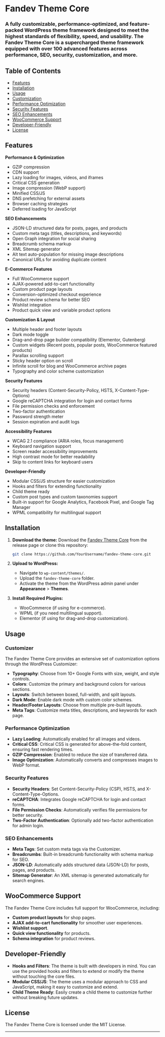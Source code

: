 # Fandev Theme Core

### A fully customizable, performance-optimized, and feature-packed WordPress theme framework designed to meet the highest standards of flexibility, speed, and usability. The Fandev Theme Core is a supercharged theme framework equipped with over 100 advanced features across performance, SEO, security, customization, and more.

## Table of Contents
- [Features](#features)
- [Installation](#installation)
- [Usage](#usage)
- [Customization](#customization)
- [Performance Optimization](#performance-optimization)
- [Security Features](#security-features)
- [SEO Enhancements](#seo-enhancements)
- [WooCommerce Support](#woocommerce-support)
- [Developer-Friendly](#developer-friendly)
- [License](#license)

## Features

**Performance & Optimization**
- GZIP compression
- CDN support
- Lazy loading for images, videos, and iframes
- Critical CSS generation
- Image compression (WebP support)
- Minified CSS/JS
- DNS prefetching for external assets
- Browser caching strategies
- Deferred loading for JavaScript

**SEO Enhancements**
- JSON-LD structured data for posts, pages, and products
- Custom meta tags (titles, descriptions, and keywords)
- Open Graph integration for social sharing
- Breadcrumb schema markup
- XML Sitemap generator
- Alt text auto-population for missing image descriptions
- Canonical URLs for avoiding duplicate content

**E-Commerce Features**
- Full WooCommerce support
- AJAX-powered add-to-cart functionality
- Custom product page layouts
- Conversion-optimized checkout experience
- Product review schema for better SEO
- Wishlist integration
- Product quick view and variable product options

**Customization & Layout**
- Multiple header and footer layouts
- Dark mode toggle
- Drag-and-drop page builder compatibility (Elementor, Gutenberg)
- Custom widgets (Recent posts, popular posts, WooCommerce featured products)
- Parallax scrolling support
- Sticky header option on scroll
- Infinite scroll for blog and WooCommerce archive pages
- Typography and color scheme customization

**Security Features**
- Security headers (Content-Security-Policy, HSTS, X-Content-Type-Options)
- Google reCAPTCHA integration for login and contact forms
- File permission checks and enforcement
- Two-factor authentication
- Password strength meter
- Session expiration and audit logs

**Accessibility Features**
- WCAG 2.1 compliance (ARIA roles, focus management)
- Keyboard navigation support
- Screen reader accessibility improvements
- High contrast mode for better readability
- Skip to content links for keyboard users

**Developer-Friendly**
- Modular CSS/JS structure for easier customization
- Hooks and filters for extending functionality
- Child theme ready
- Custom post types and custom taxonomies support
- Built-in support for Google Analytics, Facebook Pixel, and Google Tag Manager
- WPML compatibility for multilingual support

## Installation

1. **Download the theme:**
   Download the [Fandev Theme Core](#) from the release page or clone this repository:
   ```bash
   git clone https://github.com/YourUsername/fandev-theme-core.git
   ```

2. **Upload to WordPress:**
   - Navigate to `wp-content/themes/`.
   - Upload the `fandev-theme-core` folder.
   - Activate the theme from the WordPress admin panel under **Appearance** > **Themes**.

3. **Install Required Plugins:**
   - WooCommerce (if using for e-commerce).
   - WPML (if you need multilingual support).
   - Elementor (if using for drag-and-drop customization).

## Usage

### Customizer
The Fandev Theme Core provides an extensive set of customization options through the WordPress Customizer:
- **Typography**: Choose from 10+ Google Fonts with size, weight, and style controls.
- **Colors**: Customize the primary and background colors for various sections.
- **Layouts**: Switch between boxed, full-width, and split layouts.
- **Dark Mode**: Enable dark mode with custom color schemes.
- **Header/Footer Layouts**: Choose from multiple pre-built layouts.
- **Meta Tags**: Customize meta titles, descriptions, and keywords for each page.

### Performance Optimization
- **Lazy Loading**: Automatically enabled for all images and videos.
- **Critical CSS**: Critical CSS is generated for above-the-fold content, ensuring fast rendering times.
- **GZIP Compression**: Enabled to reduce the size of transferred data.
- **Image Optimization**: Automatically converts and compresses images to WebP format.

### Security Features
- **Security Headers**: Set Content-Security-Policy (CSP), HSTS, and X-Content-Type-Options.
- **reCAPTCHA**: Integrates Google reCAPTCHA for login and contact forms.
- **File Permission Checks**: Automatically verifies file permissions for better security.
- **Two-Factor Authentication**: Optionally add two-factor authentication for admin login.

### SEO Enhancements
- **Meta Tags**: Set custom meta tags via the Customizer.
- **Breadcrumbs**: Built-in breadcrumb functionality with schema markup for SEO.
- **JSON-LD**: Automatically adds structured data (JSON-LD) for posts, pages, and products.
- **Sitemap Generator**: An XML sitemap is generated automatically for search engines.

## WooCommerce Support
The Fandev Theme Core includes full support for WooCommerce, including:
- **Custom product layouts** for shop pages.
- **AJAX add-to-cart functionality** for smoother user experiences.
- **Wishlist support**.
- **Quick view functionality** for products.
- **Schema integration** for product reviews.

## Developer-Friendly
- **Hooks and Filters**: The theme is built with developers in mind. You can use the provided hooks and filters to extend or modify the theme without touching the core files.
- **Modular CSS/JS**: The theme uses a modular approach to CSS and JavaScript, making it easy to customize and extend.
- **Child Theme Ready**: Easily create a child theme to customize further without breaking future updates.

## License
The Fandev Theme Core is licensed under the MIT License.

---
